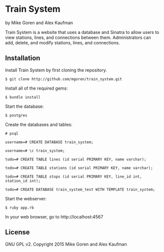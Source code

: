 Train System
================

by Mike Goren and Alex Kaufman

Train System is a website that uses a database and Sinatra to allow users to view stations, lines, and connections between them. Administrators can add, delete, and modify stations, lines, and connections.

Installation
------------

Install Train System by first cloning the repository.  
```
$ git clone http://github.com/mgoren/train_system.git
```

Install all of the required gems:
```
$ bundle install
```

Start the database:
```
$ postgres
```

Create the databases and tables:
```
# psql
```

```
username=# CREATE DATABASE train_system;
```

```
username=# \c train_system;
```

```
todo=# CREATE TABLE lines (id serial PRIMARY KEY, name varchar);
```

```
todo=# CREATE TABLE stations (id serial PRIMARY KEY, name varchar);
```

```
todo=# CREATE TABLE stops (id serial PRIMARY KEY, line_id int, station_id int);
```

```
todo=# CREATE DATABASE train_system_test WITH TEMPLATE train_system;
```

Start the webserver:
```
$ ruby app.rb
```

In your web browser, go to http://localhost:4567

License
-------

GNU GPL v2. Copyright 2015 Mike Goren and Alex Kaufman
